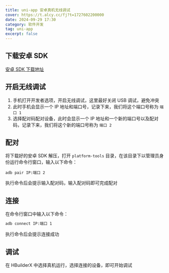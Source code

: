```yaml
---
title: uni-app 安卓真机无线调试
cover: https://t.alcy.cc/fj?t=1727602200000
date: 2024-09-29 17:30
category: 软件开发
tag: uni-app
excerpt: false
---
```


## 下载安卓 SDK

[安卓 SDK 下载地址](https://developer.android.com/tools/releases/platform-tools?hl=zh-cn)

## 开启无线调试

1. 手机打开开发者选项，开启无线调试，这里最好关闭 USB 调试，避免冲突
2. 此时手机会显示一个 IP 地址和端口号，记录下来，我们将这个端口号称为 `端口 1`
3. 选择配对码配对设备，此时会显示一个 IP 地址和一个新的端口号以及配对码，记录下来，我们将这个新的端口号称为 `端口 2`

## 配对

将下载好的安卓 SDK 解压，打开 `platform-tools` 目录，在该目录下以管理员身份运行命令行窗口，输入以下命令：

```
adb pair IP:端口 2
```

执行命令后会提示输入配对码，输入配对码即可完成配对

## 连接

在命令行窗口中输入以下命令：

```sh
adb connect IP:端口 1
```

执行命令后会提示连接成功

## 调试

在 HBuilderX 中选择真机运行，选择连接的设备，即可开始调试
